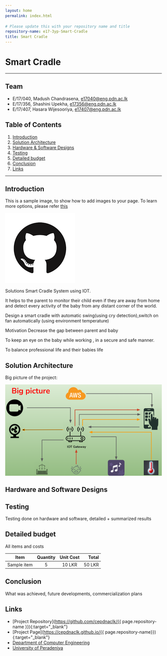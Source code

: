 ```yaml
---
layout: home
permalink: index.html

# Please update this with your repository name and title
repository-name: e17-3yp-Smart-Cradle
title: Smart Cradle 
---
```


[comment]: # "This is the standard layout for the project, but you can clean this and use your own template"

# Smart Cradle 

---

## Team
-  E/17/040, Madush Chandrasena, [e17040@eng.pdn.ac.lk](e17040@eng.pdn.ac.lk)
-  E/17/356, Shashini Upekha, [e17356@eng.pdn.ac.lk](e17356@eng.pdn.ac.lk)
-  E/17/407, Hasara Wijesooriya, [e17407@eng.pdn.ac.lk](e17407@eng.pdn.ac.lk)

## Table of Contents
1. [Introduction](#introduction)
2. [Solution Architecture](#solution-architecture )
3. [Hardware & Software Designs](#hardware-and-software-designs)
4. [Testing](#testing)
5. [Detailed budget](#detailed-budget)
6. [Conclusion](#conclusion)
7. [Links](#links)

---

## Introduction


This is a sample image, to show how to add images to your page. To learn more options, please refer [this](https://projects.ce.pdn.ac.lk/docs/faq/how-to-add-an-image/)

![Sample Image](./images/sample.png)

Solutions
Smart Cradle System using IOT.

It helps to the parent to monitor their child even if they are away from home and detect every activity of the baby from any distant corner of the world.

Design a smart cradle with automatic swing(using cry detection),switch on fan automatically (using environment temperature)

Motivation
Decrease the gap between parent and baby

To keep an eye on the baby while working , in a secure and safe manner.

To balance professional life and their babies life 


## Solution Architecture

Big picture of the project:

![Big Picture](./images/Big_Picture.png)



## Hardware and Software Designs



## Testing

Testing done on hardware and software, detailed + summarized results

## Detailed budget

All items and costs

| Item          | Quantity  | Unit Cost  | Total  |
| ------------- |:---------:|:----------:|-------:|
| Sample item   | 5         | 10 LKR     | 50 LKR |

## Conclusion

What was achieved, future developments, commercialization plans

## Links

- [Project Repository](https://github.com/cepdnaclk/{{ page.repository-name }}){:target="_blank"}
- [Project Page](https://cepdnaclk.github.io/{{ page.repository-name}}){:target="_blank"}
- [Department of Computer Engineering](http://www.ce.pdn.ac.lk/)
- [University of Peradeniya](https://eng.pdn.ac.lk/)


[//]: # (Please refer this to learn more about Markdown syntax)
[//]: # (https://github.com/adam-p/markdown-here/wiki/Markdown-Cheatsheet)
